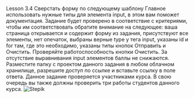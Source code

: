 Lesson 3.4 Сверстать форму по следующему шаблону Главное использовать нужные типы для элемента input, в этом вам поможет документация. Задание будет проверено в соответствие с критериями, чтобы им соответствовать обратите внимание на следующее: ваша страница открывается и содержит форму из задания, присутствуют все элементы, нет опечаток, выбраны верные type у тега input, указаны id и for там, где это необходимо, указаны типы кнопок Отправить и Очистить. Проверяйте работоспособность кнопки Очистить. За отсутствие выравнивания input элементов баллы не снижаются. Разместите папку с проектом данного задания в любом облачном хранилище, разрешите доступ по ссылке и вставьте ссылку в поле ответа. Данное задание проверяется участниками курса. В свою очередь вы также должны проверить три работы студентов данного курса.
![Stepik](https://user-images.githubusercontent.com/74071372/189643154-ee049ac0-d1af-4fa2-a0c7-2e5cc0f5ddac.png)
